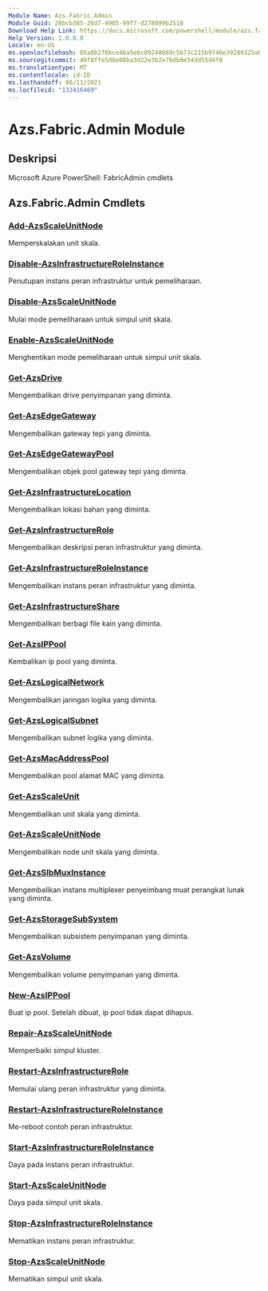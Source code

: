 ```yaml
---
Module Name: Azs.Fabric.Admin
Module Guid: 28bcb385-26d7-4905-99f7-d278099b2518
Download Help Link: https://docs.microsoft.com/powershell/module/azs.fabric.admin
Help Version: 1.0.0.0
Locale: en-US
ms.openlocfilehash: 85a8b2f8bce46a5e6c09248669c5b73c215b9746e39289325abb14ae3aa53113
ms.sourcegitcommit: 49f8ffe5d8e08ba3d22e3b2e76db0e54dd55d4f0
ms.translationtype: MT
ms.contentlocale: id-ID
ms.lasthandoff: 08/11/2021
ms.locfileid: "132416469"
---
```

# Azs.Fabric.Admin Module
## Deskripsi
Microsoft Azure PowerShell: FabricAdmin cmdlets

## Azs.Fabric.Admin Cmdlets
### [Add-AzsScaleUnitNode](Add-AzsScaleUnitNode.md)
Memperskalakan unit skala.

### [Disable-AzsInfrastructureRoleInstance](Disable-AzsInfrastructureRoleInstance.md)
Penutupan instans peran infrastruktur untuk pemeliharaan.

### [Disable-AzsScaleUnitNode](Disable-AzsScaleUnitNode.md)
Mulai mode pemeliharaan untuk simpul unit skala.

### [Enable-AzsScaleUnitNode](Enable-AzsScaleUnitNode.md)
Menghentikan mode pemeliharaan untuk simpul unit skala.

### [Get-AzsDrive](Get-AzsDrive.md)
Mengembalikan drive penyimpanan yang diminta.

### [Get-AzsEdgeGateway](Get-AzsEdgeGateway.md)
Mengembalikan gateway tepi yang diminta.

### [Get-AzsEdgeGatewayPool](Get-AzsEdgeGatewayPool.md)
Mengembalikan objek pool gateway tepi yang diminta.

### [Get-AzsInfrastructureLocation](Get-AzsInfrastructureLocation.md)
Mengembalikan lokasi bahan yang diminta.

### [Get-AzsInfrastructureRole](Get-AzsInfrastructureRole.md)
Mengembalikan deskripsi peran infrastruktur yang diminta.

### [Get-AzsInfrastructureRoleInstance](Get-AzsInfrastructureRoleInstance.md)
Mengembalikan instans peran infrastruktur yang diminta.

### [Get-AzsInfrastructureShare](Get-AzsInfrastructureShare.md)
Mengembalikan berbagi file kain yang diminta.

### [Get-AzsIPPool](Get-AzsIPPool.md)
Kembalikan ip pool yang diminta.

### [Get-AzsLogicalNetwork](Get-AzsLogicalNetwork.md)
Mengembalikan jaringan logika yang diminta.

### [Get-AzsLogicalSubnet](Get-AzsLogicalSubnet.md)
Mengembalikan subnet logika yang diminta.

### [Get-AzsMacAddressPool](Get-AzsMacAddressPool.md)
Mengembalikan pool alamat MAC yang diminta.

### [Get-AzsScaleUnit](Get-AzsScaleUnit.md)
Mengembalikan unit skala yang diminta.

### [Get-AzsScaleUnitNode](Get-AzsScaleUnitNode.md)
Mengembalikan node unit skala yang diminta.

### [Get-AzsSlbMuxInstance](Get-AzsSlbMuxInstance.md)
Mengembalikan instans multiplexer penyeimbang muat perangkat lunak yang diminta.

### [Get-AzsStorageSubSystem](Get-AzsStorageSubSystem.md)
Mengembalikan subsistem penyimpanan yang diminta.

### [Get-AzsVolume](Get-AzsVolume.md)
Mengembalikan volume penyimpanan yang diminta.

### [New-AzsIPPool](New-AzsIPPool.md)
Buat ip pool.
Setelah dibuat, ip pool tidak dapat dihapus.

### [Repair-AzsScaleUnitNode](Repair-AzsScaleUnitNode.md)
Memperbaiki simpul kluster.

### [Restart-AzsInfrastructureRole](Restart-AzsInfrastructureRole.md)
Memulai ulang peran infrastruktur yang diminta.

### [Restart-AzsInfrastructureRoleInstance](Restart-AzsInfrastructureRoleInstance.md)
Me-reboot contoh peran infrastruktur.

### [Start-AzsInfrastructureRoleInstance](Start-AzsInfrastructureRoleInstance.md)
Daya pada instans peran infrastruktur.

### [Start-AzsScaleUnitNode](Start-AzsScaleUnitNode.md)
Daya pada simpul unit skala.

### [Stop-AzsInfrastructureRoleInstance](Stop-AzsInfrastructureRoleInstance.md)
Mematikan instans peran infrastruktur.

### [Stop-AzsScaleUnitNode](Stop-AzsScaleUnitNode.md)
Mematikan simpul unit skala.


